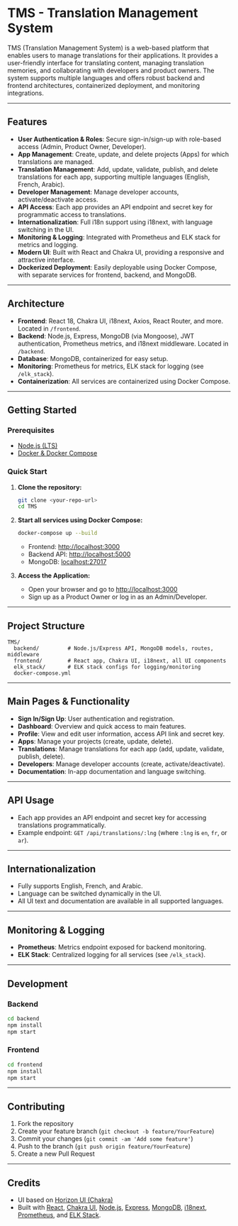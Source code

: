 # TMS - Translation Management System

TMS (Translation Management System) is a web-based platform that enables users to manage translations for their applications. It provides a user-friendly interface for translating content, managing translation memories, and collaborating with developers and product owners. The system supports multiple languages and offers robust backend and frontend architectures, containerized deployment, and monitoring integrations.

---

## Features

- **User Authentication & Roles**: Secure sign-in/sign-up with role-based access (Admin, Product Owner, Developer).
- **App Management**: Create, update, and delete projects (Apps) for which translations are managed.
- **Translation Management**: Add, update, validate, publish, and delete translations for each app, supporting multiple languages (English, French, Arabic).
- **Developer Management**: Manage developer accounts, activate/deactivate access.
- **API Access**: Each app provides an API endpoint and secret key for programmatic access to translations.
- **Internationalization**: Full i18n support using i18next, with language switching in the UI.
- **Monitoring & Logging**: Integrated with Prometheus and ELK stack for metrics and logging.
- **Modern UI**: Built with React and Chakra UI, providing a responsive and attractive interface.
- **Dockerized Deployment**: Easily deployable using Docker Compose, with separate services for frontend, backend, and MongoDB.

---

## Architecture

- **Frontend**: React 18, Chakra UI, i18next, Axios, React Router, and more. Located in `/frontend`.
- **Backend**: Node.js, Express, MongoDB (via Mongoose), JWT authentication, Prometheus metrics, and i18next middleware. Located in `/backend`.
- **Database**: MongoDB, containerized for easy setup.
- **Monitoring**: Prometheus for metrics, ELK stack for logging (see `/elk_stack`).
- **Containerization**: All services are containerized using Docker Compose.

---

## Getting Started

### Prerequisites

- [Node.js (LTS)](https://nodejs.org/en/)
- [Docker & Docker Compose](https://docs.docker.com/get-docker/)

### Quick Start

1. **Clone the repository:**
   ```bash
   git clone <your-repo-url>
   cd TMS
   ```

2. **Start all services using Docker Compose:**
   ```bash
   docker-compose up --build
   ```
   - Frontend: [http://localhost:3000](http://localhost:3000)
   - Backend API: [http://localhost:5000](http://localhost:5000)
   - MongoDB: [localhost:27017](mongodb://admin:admin@localhost:27017)

3. **Access the Application:**
   - Open your browser and go to [http://localhost:3000](http://localhost:3000)
   - Sign up as a Product Owner or log in as an Admin/Developer.

---

## Project Structure

```
TMS/
  backend/         # Node.js/Express API, MongoDB models, routes, middleware
  frontend/        # React app, Chakra UI, i18next, all UI components
  elk_stack/       # ELK stack configs for logging/monitoring
  docker-compose.yml
```

---

## Main Pages & Functionality

- **Sign In/Sign Up**: User authentication and registration.
- **Dashboard**: Overview and quick access to main features.
- **Profile**: View and edit user information, access API link and secret key.
- **Apps**: Manage your projects (create, update, delete).
- **Translations**: Manage translations for each app (add, update, validate, publish, delete).
- **Developers**: Manage developer accounts (create, activate/deactivate).
- **Documentation**: In-app documentation and language switching.

---

## API Usage

- Each app provides an API endpoint and secret key for accessing translations programmatically.
- Example endpoint: `GET /api/translations/:lng` (where `:lng` is `en`, `fr`, or `ar`).

---

## Internationalization

- Fully supports English, French, and Arabic.
- Language can be switched dynamically in the UI.
- All UI text and documentation are available in all supported languages.

---

## Monitoring & Logging

- **Prometheus**: Metrics endpoint exposed for backend monitoring.
- **ELK Stack**: Centralized logging for all services (see `/elk_stack`).

---

## Development

### Backend

```bash
cd backend
npm install
npm start
```

### Frontend

```bash
cd frontend
npm install
npm start
```

---

## Contributing

1. Fork the repository
2. Create your feature branch (`git checkout -b feature/YourFeature`)
3. Commit your changes (`git commit -am 'Add some feature'`)
4. Push to the branch (`git push origin feature/YourFeature`)
5. Create a new Pull Request

---

## Credits

- UI based on [Horizon UI (Chakra)](https://horizon-ui.com/horizon-ui-chakra)
- Built with [React](https://reactjs.org/), [Chakra UI](https://chakra-ui.com/), [Node.js](https://nodejs.org/), [Express](https://expressjs.com/), [MongoDB](https://www.mongodb.com/), [i18next](https://www.i18next.com/), [Prometheus](https://prometheus.io/), and [ELK Stack](https://www.elastic.co/what-is/elk-stack).
